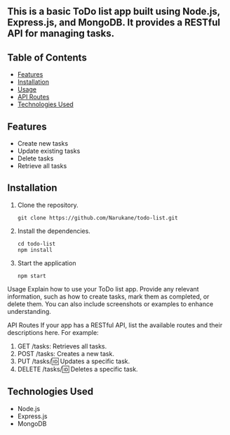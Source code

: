 ## This is a basic ToDo list app built using Node.js, Express.js, and MongoDB. It provides a RESTful API for managing tasks.

## Table of Contents

- [Features](#features)
- [Installation](#installation)
- [Usage](#usage)
- [API Routes](#api-routes)
- [Technologies Used](#technologies-used)

## Features

- Create new tasks
- Update existing tasks
- Delete tasks
- Retrieve all tasks

## Installation

1. Clone the repository.

   ```shell
   git clone https://github.com/Narukane/todo-list.git
   
2. Install the dependencies.
    ```shell
    cd todo-list
    npm install
    
3.  Start the application
    ```shell
    npm start
    
Usage
Explain how to use your ToDo list app. Provide any relevant information, such as how to create tasks, mark them as completed, or delete them. You can also include screenshots or examples to enhance understanding.

API Routes
If your app has a RESTful API, list the available routes and their descriptions here. For example:

1.  GET /tasks: Retrieves all tasks.
2.  POST /tasks: Creates a new task.
3.  PUT /tasks/:id: Updates a specific task.
4.  DELETE /tasks/:id: Deletes a specific task.
##  Technologies Used
-   Node.js
-   Express.js
-   MongoDB
